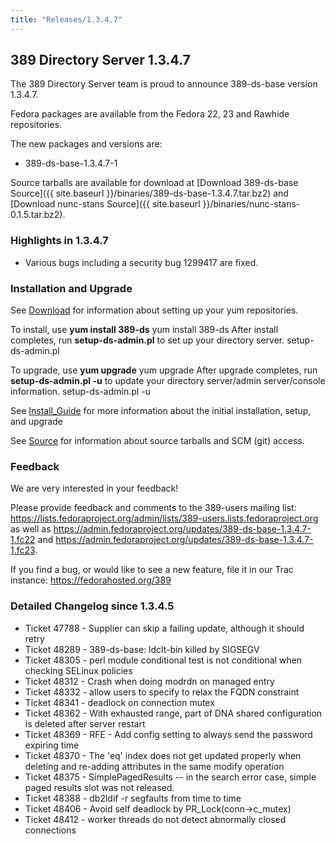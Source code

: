 ```yaml
---
title: "Releases/1.3.4.7"
---
```

389 Directory Server 1.3.4.7
-----------------------------

The 389 Directory Server team is proud to announce 389-ds-base version 1.3.4.7.

Fedora packages are available from the Fedora 22, 23 and Rawhide repositories.

The new packages and versions are:

-   389-ds-base-1.3.4.7-1

Source tarballs are available for download at [Download 389-ds-base Source]({{ site.baseurl }}/binaries/389-ds-base-1.3.4.7.tar.bz2) and [Download nunc-stans Source]({{ site.baseurl }}/binaries/nunc-stans-0.1.5.tar.bz2).

### Highlights in 1.3.4.7

-   Various bugs including a security bug 1299417 are fixed.

### Installation and Upgrade

See [Download](../download.html) for information about setting up your yum repositories.

To install, use **yum install 389-ds** yum install 389-ds After install completes, run **setup-ds-admin.pl** to set up your directory server. setup-ds-admin.pl

To upgrade, use **yum upgrade** yum upgrade After upgrade completes, run **setup-ds-admin.pl -u** to update your directory server/admin server/console information. setup-ds-admin.pl -u

See [Install\_Guide](../legacy/install-guide.html) for more information about the initial installation, setup, and upgrade

See [Source](../development/source.html) for information about source tarballs and SCM (git) access.

### Feedback

We are very interested in your feedback!

Please provide feedback and comments to the 389-users mailing list: <https://lists.fedoraproject.org/admin/lists/389-users.lists.fedoraproject.org> as well as <https://admin.fedoraproject.org/updates/389-ds-base-1.3.4.7-1.fc22> and <https://admin.fedoraproject.org/updates/389-ds-base-1.3.4.7-1.fc23>.

If you find a bug, or would like to see a new feature, file it in our Trac instance: <https://fedorahosted.org/389>

### Detailed Changelog since 1.3.4.5

-   Ticket 47788 - Supplier can skip a failing update, although  it should retry
-   Ticket 48289 - 389-ds-base: ldclt-bin killed by SIGSEGV
-   Ticket 48305 - perl module conditional test is not conditional when checking SELinux policies
-   Ticket 48312 - Crash when doing modrdn on managed entry
-   Ticket 48332 - allow users to specify to relax the FQDN constraint
-   Ticket 48341 - deadlock on connection mutex
-   Ticket 48362 - With exhausted range, part of DNA shared configuration is deleted after server restart
-   Ticket 48369 - RFE - Add config setting to always send the  password expiring time
-   Ticket 48370 - The 'eq' index does not get updated properly when deleting and re-adding attributes in the same modify operation
-   Ticket 48375 - SimplePagedResults -- in the search error case, simple paged results slot was not released.
-   Ticket 48388 - db2ldif -r segfaults from time to time
-   Ticket 48406 - Avoid self deadlock by PR_Lock(conn->c_mutex)
-   Ticket 48412 - worker threads do not detect abnormally closed  connections

